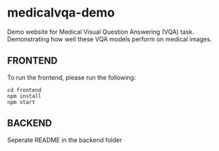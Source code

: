 # medicalvqa-demo
Demo website for Medical Visual Question Answering (VQA) task. Demonstrating how well these VQA models perform on medical images.

## FRONTEND
To run the frontend, please run the following:

```
cd frontend
npm install
npm start
```

## BACKEND
Seperate README in the backend folder